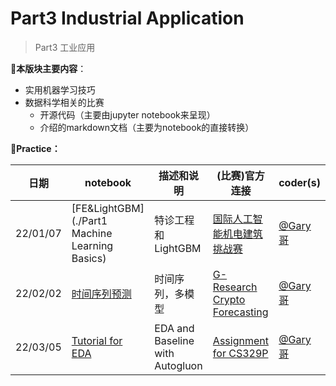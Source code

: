 # Part3 Industrial Application

> Part3 工业应用

**:notebook:本版块主要内容**：

* 实用机器学习技巧
* 数据科学相关的比赛
  * 开源代码（主要由jupyter notebook来呈现）
  * 介绍的markdown文档（主要为notebook的直接转换）

**:dart:Practice：**

| 日期     | notebook                                                     | 描述和说明                      | (比赛)官方连接                                               | coder(s)                                |
| -------- | ------------------------------------------------------------ | ------------------------------- | ------------------------------------------------------------ | --------------------------------------- |
| 22/01/07 | [FE&LightGBM](./Part1 Machine Learning Basics)               | 特诊工程和LightGBM              | [国际人工智能机电建筑挑战赛](https://www.globalaichallenge.com/en/competition) | [@Gary哥](https://github.com/Gary-code) |
| 22/02/02 | [时间序列预测](https://github.com/Gary-code/Machine-Learning-Park/tree/main/Part3%20Industrial%20application/G-Research%20Crypto%20Forecasting) | 时间序列，多模型                | [G-Research Crypto Forecasting](https://www.kaggle.com/c/g-research-crypto-forecasting) | [@Gary哥](https://github.com/Gary-code) |
| 22/03/05 | [Tutorial for EDA](https://github.com/Gary-code/Machine-Learning-Park/blob/main/Part3%20Industrial%20application/Tutorial%20for%20EDA%20and%20Baseline/House_Sales_for_EDA_and_Baseline.ipynb) | EDA and Baseline with Autogluon | [Assignment for CS329P](https://c.d2l.ai/stanford-cs329p/assignments.html) | [@Gary哥](https://github.com/Gary-code) |

